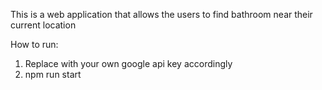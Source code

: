 This is a web application that allows the users to find bathroom near their current location

How to run:
1. Replace <key> with your own google api key accordingly
2. npm run start
